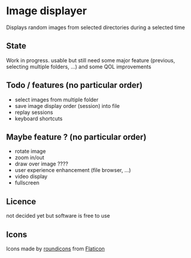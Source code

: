 # Image displayer
Displays random images from selected directories during a selected time

## State
Work in progress. usable but still need some major feature (previous, selecting multiple folders, ...) and some QOL improvements

## Todo / features (no particular order)
* select images from multiple folder
* save image display order (session) into file
* replay sessions
* keyboard shortcuts

## Maybe feature ? (no particular order)
* rotate image
* zoom in/out
* draw over image ????
* user experience enhancement (file browser, ...)
* video display
* fullscreen

## Licence
not decided yet but software is free to use 

## Icons
Icons made by [roundicons](https://www.flaticon.com/authors/roundicons) from [Flaticon](www.flaticon.com)